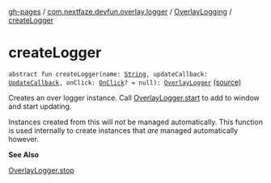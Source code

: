 [gh-pages](../../index.md) / [com.nextfaze.devfun.overlay.logger](../index.md) / [OverlayLogging](index.md) / [createLogger](./create-logger.md)

# createLogger

`abstract fun createLogger(name: `[`String`](https://kotlinlang.org/api/latest/jvm/stdlib/kotlin/-string/index.html)`, updateCallback: `[`UpdateCallback`](../-update-callback.md)`, onClick: `[`OnClick`](../-on-click.md)`? = null): `[`OverlayLogger`](../-overlay-logger/index.md) [(source)](https://github.com/NextFaze/dev-fun/tree/master/devfun/src/main/java/com/nextfaze/devfun/overlay/logger/Logging.kt#L49)

Creates an over logger instance. Call [OverlayLogger.start](../-overlay-logger/start.md) to add to window and start updating.

Instances created from this will *not* be managed automatically.
This function is used internally to create instances that *are* managed automatically however.

**See Also**

[OverlayLogger.stop](../-overlay-logger/stop.md)

